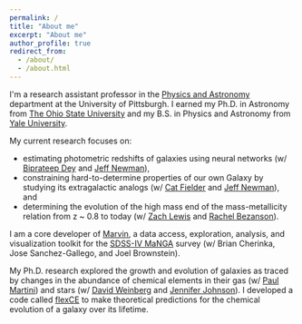 ```yaml
---
permalink: /
title: "About me"
excerpt: "About me"
author_profile: true
redirect_from:
  - /about/
  - /about.html
---
```


I'm a research assistant professor in the [Physics and Astronomy](https://www.physicsandastronomy.pitt.edu/) department at the University of Pittsburgh. I earned my Ph.D. in Astronomy from [The Ohio State University](https://astronomy.osu.edu/) and my B.S. in Physics and Astronomy from [Yale University](https://astronomy.yale.edu/).

My current research focuses on:
- estimating photometric redshifts of galaxies using neural networks (w/ [Biprateep Dey](https://biprateep.github.io/) and [Jeff Newman](https://janewman-pitt-edu.github.io/)),
- constraining hard-to-determine properties of our own Galaxy by studying its extragalactic analogs (w/ [Cat Fielder](https://cfielder.github.io/) and [Jeff Newman](https://janewman-pitt-edu.github.io/)), and
- determining the evolution of the high mass end of the mass-metallicity relation from z ~ 0.8 to today (w/ [Zach Lewis](https://zachjlewis.github.io/) and [Rachel Bezanson](https://rachelbezanson.github.io/)).

I am a core developer of [Marvin](https://dr16.sdss.org/marvin/), a data access, exploration, analysis, and visualization toolkit for the [SDSS-IV MaNGA](https://www.sdss.org/surveys/manga/) survey (w/ Brian Cherinka, Jose Sanchez-Gallego, and Joel Brownstein).

My Ph.D. research explored the growth and evolution of galaxies as traced by changes in the abundance of chemical elements in their gas (w/ [Paul Martini](https://astronomy.osu.edu/people/martini.10)) and stars (w/ [David Weinberg](https://astronomy.osu.edu/people/weinberg.21) and [Jennifer Johnson](https://astronomy.osu.edu/people/johnson.3064)). I developed a code called [flexCE](https://github.com/bretthandrews/flexCE) to make theoretical predictions for the chemical evolution of a galaxy over its lifetime.
